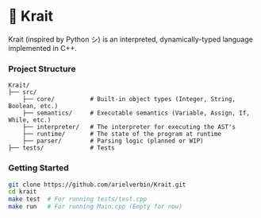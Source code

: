 # 🐍 Krait

Krait (inspired by Python シ) is an interpreted, dynamically-typed language implemented in C++.

### Project Structure

```text
Krait/
├── src/
    ├── core/          # Built-in object types (Integer, String, Boolean, etc.)
    ├── semantics/     # Executable semantics (Variable, Assign, If, While, etc.)
    ├── interpreter/   # The interpreter for executing the AST's
    ├── runtime/       # The state of the program at runtime
    ├── parser/        # Parsing logic (planned or WIP)
├── tests/             # Tests
```

### Getting Started
```bash
git clone https://github.com/arielverbin/Krait.git
cd krait
make test  # For running tests/test.cpp
make run   # For running Main.cpp (Empty for now)
```
